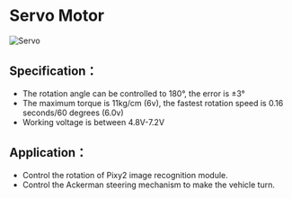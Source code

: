 # Servo Motor
![Servo](https://user-images.githubusercontent.com/90759989/138539953-b10d82e5-58cd-42ab-910b-8c5b3a0463c6.png)
## Specification：
- The rotation angle can be controlled to 180°, the error is ±3°
- The maximum torque is 11kg/cm (6v), the fastest rotation speed is 0.16 seconds/60 degrees (6.0v)
- Working voltage is between 4.8V-7.2V

## Application：
- Control the rotation of Pixy2 image recognition module.
- Control the Ackerman steering mechanism to make the vehicle turn.
